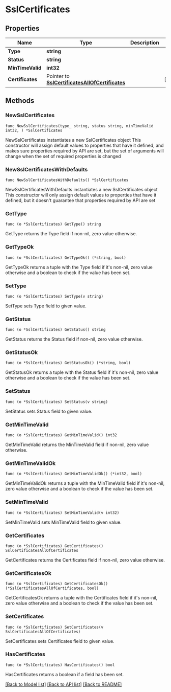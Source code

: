 # SslCertificates

## Properties

Name | Type | Description | Notes
------------ | ------------- | ------------- | -------------
**Type** | **string** |  | 
**Status** | **string** |  | 
**MinTimeValid** | **int32** |  | 
**Certificates** | Pointer to [**SslCertificatesAllOfCertificates**](SslCertificatesAllOfCertificates.md) |  | [optional] 

## Methods

### NewSslCertificates

`func NewSslCertificates(type_ string, status string, minTimeValid int32, ) *SslCertificates`

NewSslCertificates instantiates a new SslCertificates object
This constructor will assign default values to properties that have it defined,
and makes sure properties required by API are set, but the set of arguments
will change when the set of required properties is changed

### NewSslCertificatesWithDefaults

`func NewSslCertificatesWithDefaults() *SslCertificates`

NewSslCertificatesWithDefaults instantiates a new SslCertificates object
This constructor will only assign default values to properties that have it defined,
but it doesn't guarantee that properties required by API are set

### GetType

`func (o *SslCertificates) GetType() string`

GetType returns the Type field if non-nil, zero value otherwise.

### GetTypeOk

`func (o *SslCertificates) GetTypeOk() (*string, bool)`

GetTypeOk returns a tuple with the Type field if it's non-nil, zero value otherwise
and a boolean to check if the value has been set.

### SetType

`func (o *SslCertificates) SetType(v string)`

SetType sets Type field to given value.


### GetStatus

`func (o *SslCertificates) GetStatus() string`

GetStatus returns the Status field if non-nil, zero value otherwise.

### GetStatusOk

`func (o *SslCertificates) GetStatusOk() (*string, bool)`

GetStatusOk returns a tuple with the Status field if it's non-nil, zero value otherwise
and a boolean to check if the value has been set.

### SetStatus

`func (o *SslCertificates) SetStatus(v string)`

SetStatus sets Status field to given value.


### GetMinTimeValid

`func (o *SslCertificates) GetMinTimeValid() int32`

GetMinTimeValid returns the MinTimeValid field if non-nil, zero value otherwise.

### GetMinTimeValidOk

`func (o *SslCertificates) GetMinTimeValidOk() (*int32, bool)`

GetMinTimeValidOk returns a tuple with the MinTimeValid field if it's non-nil, zero value otherwise
and a boolean to check if the value has been set.

### SetMinTimeValid

`func (o *SslCertificates) SetMinTimeValid(v int32)`

SetMinTimeValid sets MinTimeValid field to given value.


### GetCertificates

`func (o *SslCertificates) GetCertificates() SslCertificatesAllOfCertificates`

GetCertificates returns the Certificates field if non-nil, zero value otherwise.

### GetCertificatesOk

`func (o *SslCertificates) GetCertificatesOk() (*SslCertificatesAllOfCertificates, bool)`

GetCertificatesOk returns a tuple with the Certificates field if it's non-nil, zero value otherwise
and a boolean to check if the value has been set.

### SetCertificates

`func (o *SslCertificates) SetCertificates(v SslCertificatesAllOfCertificates)`

SetCertificates sets Certificates field to given value.

### HasCertificates

`func (o *SslCertificates) HasCertificates() bool`

HasCertificates returns a boolean if a field has been set.


[[Back to Model list]](../README.md#documentation-for-models) [[Back to API list]](../README.md#documentation-for-api-endpoints) [[Back to README]](../README.md)


